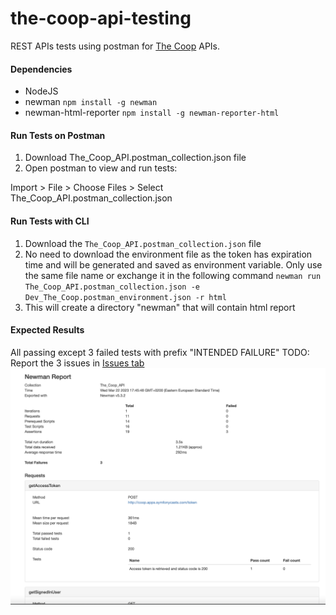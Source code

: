 # the-coop-api-testing
REST APIs tests using postman for [The Coop](http://coop.apps.symfonycasts.com/api) APIs.


#### Dependencies
- NodeJS
- newman `npm install -g newman`
- newman-html-reporter `npm install -g newman-reporter-html`


#### Run Tests on Postman
1. Download The_Coop_API.postman_collection.json file
2. Open postman to view and run tests:

Import > File > Choose Files > Select The_Coop_API.postman_collection.json

#### Run Tests with CLI
1. Download the `The_Coop_API.postman_collection.json` file 
2. No need to download the environment file as the token has expiration time and will be generated and saved as environment variable. Only use the same file name or exchange it in the following command
`newman run The_Coop_API.postman_collection.json -e Dev_The_Coop.postman_environment.json -r html`
3. This will create a directory "newman" that will contain html report 

#### Expected Results 
All passing except 3 failed tests with prefix "INTENDED FAILURE"
TODO: Report the 3 issues in [Issues tab](https://github.com/RadwaSaleh/the-coop-api-testing/issues)
![alt text](https://github.com/RadwaSaleh/the-coop-api-testing/blob/main/newman/newman%20report%20example.png)

